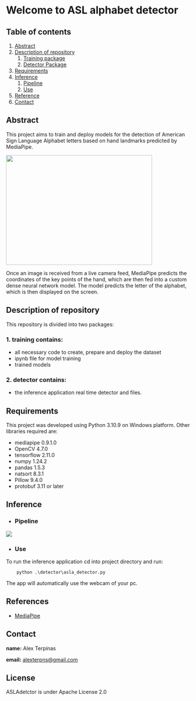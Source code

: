 # **Welcome to ASL alphabet detector**


## **Table of contents**
1. [Abstract](#abstract)
2. [Description of repository](#description-of-repository)
   1. [Training package](#dor1)
   2. [Detector Package](#dor2)
3. [Requirements](#req)
4. [Inference](#infr)
   1. [Pipeline](#pipe)
   2. [Use](#use)
5. [Reference](#ref)
6. [Contact](#cont)


## **Abstract**

This project aims to train and deploy models for the detection of American Sign Language Alphabet letters based on hand landmarks predicted by MediaPipe.

<img src="[!demo](https://github.com/Alexterp/ASLAdetector/assets/61559126/2590d1e1-f742-4280-9612-d19a5d11ae33)" width="400" height="300">

Once an image is received from a live camera feed, MediaPipe predicts the coordinates of the key points of the hand, which are then fed into a custom dense neural network model. The model predicts the letter of the alphabet, which is then displayed on the screen.


## **Description of repository**
This repository is divided into two packages:


### 1. **training** contains: <a id="dor1"></a>
 - all necessary code to create, prepare and deploy the dataset
 - ipynb file for model training
 - trained models

### 2. **detector** contains: <a id="dor2"></a>
- the inference application real time detector and files. 

## **Requirements** <a id="req"></a>
This project was developed using Python 3.10.9 on Windows platform. Other libraries required are:

- mediapipe 0.9.1.0
- OpenCV 4.7.0
- tensorflow 2.11.0
- numpy 1.24.2
- pandas 1.5.3
- natsort 8.3.1
- Pillow 9.4.0
- protobuf 3.11 or later 


## **Inference** <a id="inf"></a>
- ### **Pipeline** <a id="pipe"></a>

<img src=".\img\aslaD_pipeline.png" >

- ### **Use** <a id="use"></a>
To run the inference application cd into project directory and run:

        python .\detector\asla_detector.py

The app will automatically use the webcam of your pc.

## **References** <a id="ref"></a>
- [MediaPipe](https://developers.google.com/mediapipe)

## **Contact** <a id="cont"></a>

**name:** Alex Terpinas

**email:**  alexterpns@gmail.com

## **License** <a id="lic"></a>
ASLAdetctor is under Apache License 2.0